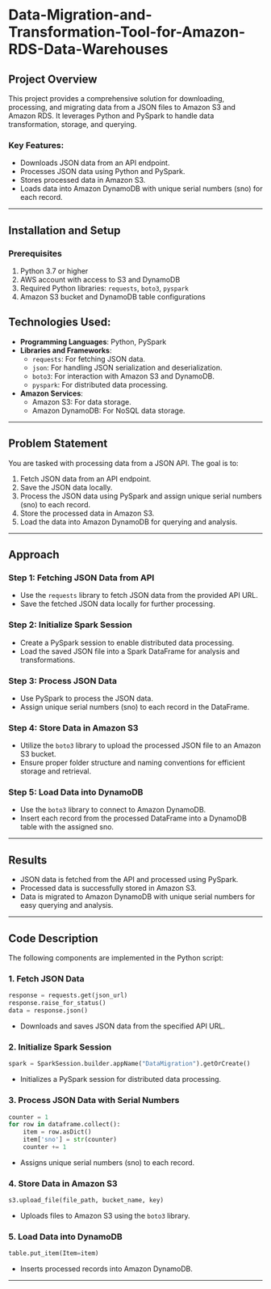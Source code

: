 # Data-Migration-and-Transformation-Tool-for-Amazon-RDS-Data-Warehouses

## Project Overview
This project provides a comprehensive solution for downloading, processing, and migrating data from a JSON files to Amazon S3 and Amazon RDS. It leverages Python and PySpark to handle data transformation, storage, and querying.

### Key Features:
- Downloads JSON data from an API endpoint.
- Processes JSON data using Python and PySpark.
- Stores processed data in Amazon S3.
- Loads data into Amazon DynamoDB with unique serial numbers (sno) for each record.

---
## Installation and Setup

### Prerequisites
1. Python 3.7 or higher
2. AWS account with access to S3 and DynamoDB
3. Required Python libraries: `requests`, `boto3`, `pyspark`
4. Amazon S3 bucket and DynamoDB table configurations
## Technologies Used:
- **Programming Languages**: Python, PySpark
- **Libraries and Frameworks**:
  - `requests`: For fetching JSON data.
  - `json`: For handling JSON serialization and deserialization.
  - `boto3`: For interaction with Amazon S3 and DynamoDB.
  - `pyspark`: For distributed data processing.
- **Amazon Services**:
  - Amazon S3: For data storage.
  - Amazon DynamoDB: For NoSQL data storage.

---

## Problem Statement
You are tasked with processing data from a JSON API. The goal is to:
1. Fetch JSON data from an API endpoint.
2. Save the JSON data locally.
3. Process the JSON data using PySpark and assign unique serial numbers (sno) to each record.
4. Store the processed data in Amazon S3.
5. Load the data into Amazon DynamoDB for querying and analysis.

---

## Approach

### Step 1: Fetching JSON Data from API
- Use the `requests` library to fetch JSON data from the provided API URL.
- Save the fetched JSON data locally for further processing.

### Step 2: Initialize Spark Session
- Create a PySpark session to enable distributed data processing.
- Load the saved JSON file into a Spark DataFrame for analysis and transformations.

### Step 3: Process JSON Data
- Use PySpark to process the JSON data.
- Assign unique serial numbers (sno) to each record in the DataFrame.

### Step 4: Store Data in Amazon S3
- Utilize the `boto3` library to upload the processed JSON file to an Amazon S3 bucket.
- Ensure proper folder structure and naming conventions for efficient storage and retrieval.

### Step 5: Load Data into DynamoDB
- Use the `boto3` library to connect to Amazon DynamoDB.
- Insert each record from the processed DataFrame into a DynamoDB table with the assigned sno.

---

## Results
- JSON data is fetched from the API and processed using PySpark.
- Processed data is successfully stored in Amazon S3.
- Data is migrated to Amazon DynamoDB with unique serial numbers for easy querying and analysis.

---

## Code Description
The following components are implemented in the Python script:

### 1. Fetch JSON Data
```python
response = requests.get(json_url)
response.raise_for_status()
data = response.json()
```
- Downloads and saves JSON data from the specified API URL.

### 2. Initialize Spark Session
```python
spark = SparkSession.builder.appName("DataMigration").getOrCreate()
```
- Initializes a PySpark session for distributed data processing.

### 3. Process JSON Data with Serial Numbers
```python
counter = 1
for row in dataframe.collect():
    item = row.asDict()
    item['sno'] = str(counter)
    counter += 1
```
- Assigns unique serial numbers (sno) to each record.

### 4. Store Data in Amazon S3
```python
s3.upload_file(file_path, bucket_name, key)
```
- Uploads files to Amazon S3 using the `boto3` library.

### 5. Load Data into DynamoDB
```python
table.put_item(Item=item)
```
- Inserts processed records into Amazon DynamoDB.

---
